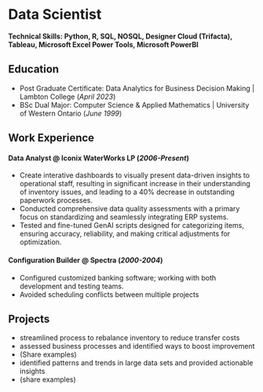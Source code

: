 # Data Scientist

**Technical Skills: Python, R, SQL, NOSQL, Designer Cloud (Trifacta), Tableau, Microsoft Excel Power Tools, Microsoft PowerBI**

## Education

* Post Graduate Certificate: Data Analytics for Business Decision Making | Lambton College (_April 2023_)
* BSc Dual Major: Computer Science & Applied Mathematics | University of Western Ontario (_June 1999_)

## Work Experience
#### Data Analyst @ Iconix WaterWorks LP (_2006-Present_)
- Create interative dashboards to visually present data-driven insights to operational staff, resulting in significant increase in their understanding of inventory issues, and leading to a 40% decrease in outstanding paperwork processes.
- Conducted comprehensive data quality assessments with a primary focus on standardizing and seamlessly integrating ERP systems.
- Tested and fine-tuned GenAI scripts designed for categorizing items, ensuring accuracy, reliability, and making critical adjustments for optimization.

#### Configuration Builder @ Spectra (_2000-2004_)
- Configured customized banking software; working with both development and testing teams.
- Avoided scheduling conflicts between multiple projects

## Projects
* streamlined process to rebalance inventory to reduce transfer costs
* assessed business processes and identified ways to boost improvement
* (Share examples)
* identified patterns and trends in large data sets and provided actionable insights
* (share examples)
